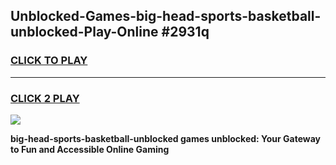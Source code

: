 
## Unblocked-Games-big-head-sports-basketball-unblocked-Play-Online #2931q
<h3>
<a href="https://news.freeplayer.one?title=big-head-sports-basketball-unblocked&ref=3">CLICK TO PLAY</a></h3>
<hr>

<h3>
<a href="https://news.freeplayer.one?title=big-head-sports-basketball-unblocked&ref=3">CLICK 2 PLAY</a>
  
</h3>

<a href="https://news.freeplayer.one?title=big-head-sports-basketball-unblocked&ref=3"><img src="https://clearcache.store/games.png"></a>


**big-head-sports-basketball-unblocked games unblocked: Your Gateway to Fun and Accessible Online Gaming**
